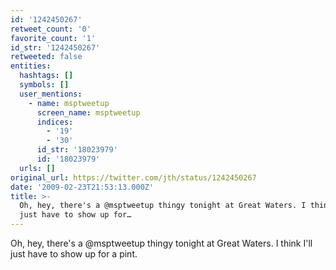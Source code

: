 ```yaml
---
id: '1242450267'
retweet_count: '0'
favorite_count: '1'
id_str: '1242450267'
retweeted: false
entities:
  hashtags: []
  symbols: []
  user_mentions:
    - name: msptweetup
      screen_name: msptweetup
      indices:
        - '19'
        - '30'
      id_str: '18023979'
      id: '18023979'
  urls: []
original_url: https://twitter.com/jth/status/1242450267
date: '2009-02-23T21:53:13.000Z'
title: >-
  Oh, hey, there's a @msptweetup thingy tonight at Great Waters. I think I'll
  just have to show up for…
---
```


Oh, hey, there's a @msptweetup thingy tonight at Great Waters. I think I'll just have to show up for a pint.